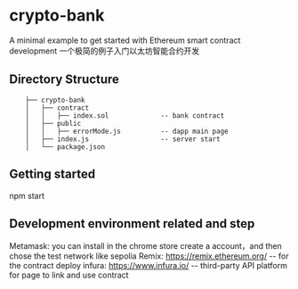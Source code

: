 # crypto-bank
A minimal example to get started with Ethereum smart contract development
一个极简的例子入门以太坊智能合约开发 

## Directory Structure
```
    ├── crypto-bank
    │   ├── contract      
    │   │   ├── index.sol             -- bank contract
    │   ├── public                   
    │   │   ├── errorMode.js          -- dapp main page
    │   ├── index.js                  -- server start    
    │   └── package.json
```
## Getting started
npm start

## Development environment related and step
Metamask: you can install in the chrome store
create a account，and then chose the test network like sepolia 
Remix: https://remix.ethereum.org/   -- for the contract deploy
infura: https://www.infura.io/       -- third-party API platform for page to link and use contract




